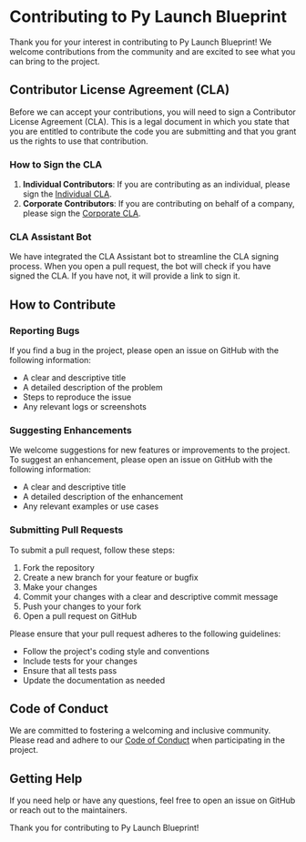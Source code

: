 # Contributing to Py Launch Blueprint

Thank you for your interest in contributing to Py Launch Blueprint! We welcome contributions from the community and are excited to see what you can bring to the project.

## Contributor License Agreement (CLA)

Before we can accept your contributions, you will need to sign a Contributor License Agreement (CLA). This is a legal document in which you state that you are entitled to contribute the code you are submitting and that you grant us the rights to use that contribution.

### How to Sign the CLA

1. **Individual Contributors**: If you are contributing as an individual, please sign the [Individual CLA](docs/cla/individual_cla.md).
2. **Corporate Contributors**: If you are contributing on behalf of a company, please sign the [Corporate CLA](docs/cla/corporate_cla.md).

### CLA Assistant Bot

We have integrated the CLA Assistant bot to streamline the CLA signing process. When you open a pull request, the bot will check if you have signed the CLA. If you have not, it will provide a link to sign it.

## How to Contribute

### Reporting Bugs

If you find a bug in the project, please open an issue on GitHub with the following information:
- A clear and descriptive title
- A detailed description of the problem
- Steps to reproduce the issue
- Any relevant logs or screenshots

### Suggesting Enhancements

We welcome suggestions for new features or improvements to the project. To suggest an enhancement, please open an issue on GitHub with the following information:
- A clear and descriptive title
- A detailed description of the enhancement
- Any relevant examples or use cases

### Submitting Pull Requests

To submit a pull request, follow these steps:
1. Fork the repository
2. Create a new branch for your feature or bugfix
3. Make your changes
4. Commit your changes with a clear and descriptive commit message
5. Push your changes to your fork
6. Open a pull request on GitHub

Please ensure that your pull request adheres to the following guidelines:
- Follow the project's coding style and conventions
- Include tests for your changes
- Ensure that all tests pass
- Update the documentation as needed

## Code of Conduct

We are committed to fostering a welcoming and inclusive community. Please read and adhere to our [Code of Conduct](CODE_OF_CONDUCT.md) when participating in the project.

## Getting Help

If you need help or have any questions, feel free to open an issue on GitHub or reach out to the maintainers.

Thank you for contributing to Py Launch Blueprint!
